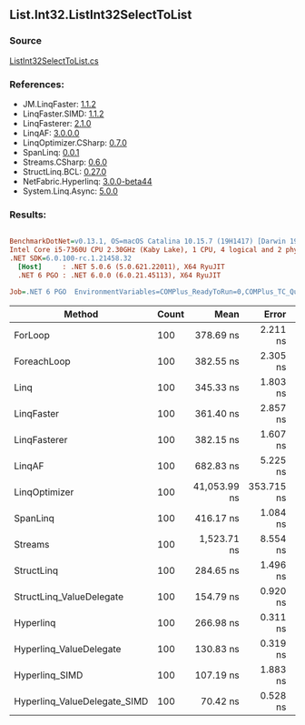 ﻿## List.Int32.ListInt32SelectToList

### Source
[ListInt32SelectToList.cs](../LinqBenchmarks/List/Int32/ListInt32SelectToList.cs)

### References:
- JM.LinqFaster: [1.1.2](https://www.nuget.org/packages/JM.LinqFaster/1.1.2)
- LinqFaster.SIMD: [1.1.2](https://www.nuget.org/packages/LinqFaster.SIMD/1.0.3)
- LinqFasterer: [2.1.0](https://www.nuget.org/packages/LinqFasterer/2.1.0)
- LinqAF: [3.0.0.0](https://www.nuget.org/packages/LinqAF/3.0.0.0)
- LinqOptimizer.CSharp: [0.7.0](https://www.nuget.org/packages/LinqOptimizer.CSharp/0.7.0)
- SpanLinq: [0.0.1](https://www.nuget.org/packages/SpanLinq/0.0.1)
- Streams.CSharp: [0.6.0](https://www.nuget.org/packages/Streams.CSharp/0.6.0)
- StructLinq.BCL: [0.27.0](https://www.nuget.org/packages/StructLinq/0.27.0)
- NetFabric.Hyperlinq: [3.0.0-beta44](https://www.nuget.org/packages/NetFabric.Hyperlinq/3.0.0-beta44)
- System.Linq.Async: [5.0.0](https://www.nuget.org/packages/System.Linq.Async/5.0.0)

### Results:
``` ini

BenchmarkDotNet=v0.13.1, OS=macOS Catalina 10.15.7 (19H1417) [Darwin 19.6.0]
Intel Core i5-7360U CPU 2.30GHz (Kaby Lake), 1 CPU, 4 logical and 2 physical cores
.NET SDK=6.0.100-rc.1.21458.32
  [Host]     : .NET 5.0.6 (5.0.621.22011), X64 RyuJIT
  .NET 6 PGO : .NET 6.0.0 (6.0.21.45113), X64 RyuJIT

Job=.NET 6 PGO  EnvironmentVariables=COMPlus_ReadyToRun=0,COMPlus_TC_QuickJitForLoops=1,COMPlus_TieredPGO=1  Runtime=.NET 6.0  

```
|                       Method | Count |         Mean |      Error |     StdDev |          Ratio | RatioSD |   Gen 0 | Allocated |
|----------------------------- |------ |-------------:|-----------:|-----------:|---------------:|--------:|--------:|----------:|
|                      ForLoop |   100 |    378.69 ns |   2.211 ns |   1.960 ns |       baseline |         |  0.5660 |   1,184 B |
|                  ForeachLoop |   100 |    382.55 ns |   2.305 ns |   2.044 ns |   1.01x slower |   0.01x |  0.5660 |   1,184 B |
|                         Linq |   100 |    345.33 ns |   1.803 ns |   1.598 ns |   1.10x faster |   0.01x |  0.2522 |     528 B |
|                   LinqFaster |   100 |    361.40 ns |   2.857 ns |   2.386 ns |   1.05x faster |   0.01x |  0.4358 |     912 B |
|                 LinqFasterer |   100 |    382.15 ns |   1.607 ns |   1.503 ns |   1.01x slower |   0.01x |  0.6232 |   1,304 B |
|                       LinqAF |   100 |    682.83 ns |   5.225 ns |   4.887 ns |   1.80x slower |   0.02x |  0.5655 |   1,184 B |
|                LinqOptimizer |   100 | 41,053.99 ns | 353.715 ns | 330.866 ns | 108.46x slower |   1.13x | 14.0381 |  29,360 B |
|                     SpanLinq |   100 |    416.17 ns |   1.084 ns |   0.905 ns |   1.10x slower |   0.01x |  0.2179 |     456 B |
|                      Streams |   100 |  1,523.71 ns |   8.554 ns |   8.001 ns |   4.02x slower |   0.02x |  0.7534 |   1,576 B |
|                   StructLinq |   100 |    284.65 ns |   1.496 ns |   1.399 ns |   1.33x faster |   0.01x |  0.2484 |     520 B |
|     StructLinq_ValueDelegate |   100 |    154.79 ns |   0.920 ns |   0.861 ns |   2.45x faster |   0.02x |  0.2370 |     496 B |
|                    Hyperlinq |   100 |    266.98 ns |   0.311 ns |   0.243 ns |   1.42x faster |   0.01x |  0.2179 |     456 B |
|      Hyperlinq_ValueDelegate |   100 |    130.83 ns |   0.319 ns |   0.249 ns |   2.89x faster |   0.01x |  0.2179 |     456 B |
|               Hyperlinq_SIMD |   100 |    107.19 ns |   1.883 ns |   1.761 ns |   3.54x faster |   0.06x |  0.2180 |     456 B |
| Hyperlinq_ValueDelegate_SIMD |   100 |     70.42 ns |   0.528 ns |   0.441 ns |   5.38x faster |   0.03x |  0.2180 |     456 B |
